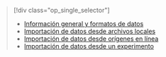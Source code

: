 > [!div class="op_single_selector"]
> * [Información general y formatos de datos](../articles/machine-learning/machine-learning-data-science-import-data.md)
> * [Importación de datos desde archivos locales](../articles/machine-learning/machine-learning-import-data-from-local-file.md)
> * [Importación de datos desde orígenes en línea](../articles/machine-learning/machine-learning-import-data-from-online-sources.md)
> * [Importación de datos desde un experimento](../articles/machine-learning/machine-learning-import-data-from-an-experiment.md)
> 
> 



<!--HONumber=Nov16_HO3-->


